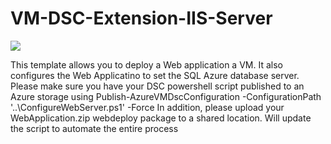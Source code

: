 # VM-DSC-Extension-IIS-Server

<a href="https://azuredeploy.net/" target="_blank">
    <img src="http://azuredeploy.net/deploybutton.png"/>
</a>

This template allows you to deploy a Web application a VM. It also configures the Web Applicatino to set the SQL Azure database server.
Please make sure you have your DSC powershell script published to an Azure storage using Publish-AzureVMDscConfiguration -ConfigurationPath '..\ConfigureWebServer.ps1' -Force
In addition, please upload your WebApplication.zip webdeploy package to a shared location. 
Will update the script to automate the entire process

